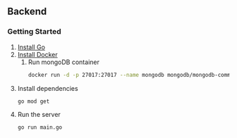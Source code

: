 ## Backend
### Getting Started
1. [Install Go](https://go.dev/doc/install)
2. [Install Docker](https://docs.docker.com/get-docker/)
    1. Run mongoDB container
        ```bash
        docker run -d -p 27017:27017 --name mongodb mongodb/mongodb-community-server
        ```
3. Install dependencies
    ```bash
    go mod get
    ```
4. Run the server
    ```bash
    go run main.go
    ```